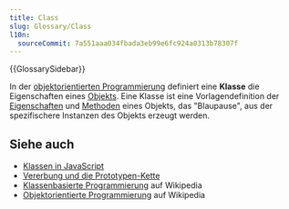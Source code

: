 ```yaml
---
title: Class
slug: Glossary/Class
l10n:
  sourceCommit: 7a551aaa034fbada3eb99e6fc924a0313b78307f
---
```


{{GlossarySidebar}}

In der [objektorientierten Programmierung](/de/docs/Glossary/OOP) definiert eine **Klasse** die Eigenschaften eines [Objekts](/de/docs/Glossary/object). Eine Klasse ist eine Vorlagendefinition der [Eigenschaften](/de/docs/Glossary/property) und [Methoden](/de/docs/Glossary/method) eines Objekts, das "Blaupause", aus der spezifischere Instanzen des Objekts erzeugt werden.

## Siehe auch

- [Klassen in JavaScript](/de/docs/Learn/JavaScript/Objects/Classes_in_JavaScript)
- [Vererbung und die Prototypen-Kette](/de/docs/Web/JavaScript/Inheritance_and_the_prototype_chain)
- [Klassenbasierte Programmierung](https://en.wikipedia.org/wiki/Class-based_programming) auf Wikipedia
- [Objektorientierte Programmierung](https://en.wikipedia.org/wiki/Object-oriented_programming) auf Wikipedia
